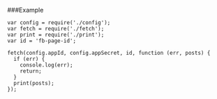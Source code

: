 
###Example

    var config = require('./config');
    var fetch = require('./fetch');
    var print = require('./print');
    var id = 'fb-page-id';

    fetch(config.appId, config.appSecret, id, function (err, posts) {
      if (err) {
        console.log(err);
        return;
      }
      print(posts);
    });
